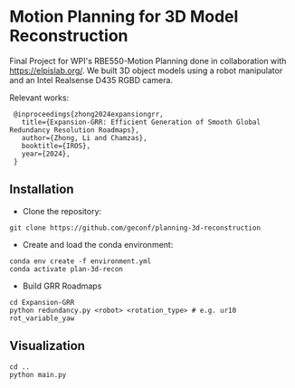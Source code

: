 # Motion Planning for 3D Model Reconstruction

Final Project for WPI's RBE550-Motion Planning done in collaboration with https://elpislab.org/. We built 3D object models using a robot manipulator and an Intel Realsense D435 RGBD camera.

Relevant works:

```
 @inproceedings{zhong2024expansiongrr,
   title={Expansion-GRR: Efficient Generation of Smooth Global Redundancy Resolution Roadmaps},
   author={Zhong, Li and Chamzas},
   booktitle={IROS},
   year={2024},
 }
```

## Installation

* Clone the repository:

```shell
git clone https://github.com/geconf/planning-3d-reconstruction
```

* Create and load the conda environment:

```shell
conda env create -f environment.yml
conda activate plan-3d-recon
```

* Build GRR Roadmaps

```shell
cd Expansion-GRR
python redundancy.py <robot> <rotation_type> # e.g. ur10 rot_variable_yaw
```

## Visualization

```shell
cd ..
python main.py
```
